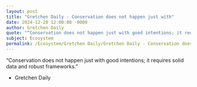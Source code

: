 ```yaml
---
layout: post
title: "Gretchen Daily - Conservation does not happen just with"
date: 2024-12-28 12:00:00 -0000
author: Gretchen Daily
quote: "“Conservation does not happen just with good intentions; it requires solid data and robust frameworks.”"
subject: Ecosystem
permalink: /Ecosystem/Gretchen Daily/Gretchen Daily - Conservation does not happen just with
---
```


“Conservation does not happen just with good intentions; it requires solid data and robust frameworks.”

- Gretchen Daily
